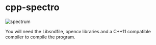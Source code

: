 # cpp-spectro
![spectrum](https://user-images.githubusercontent.com/13585785/228903145-17e46af6-5892-424d-83f2-5f4933cb8c2a.jpg)

You will need the Libsndfile, opencv libraries and a C++11 compatible compiler to compile the program.

